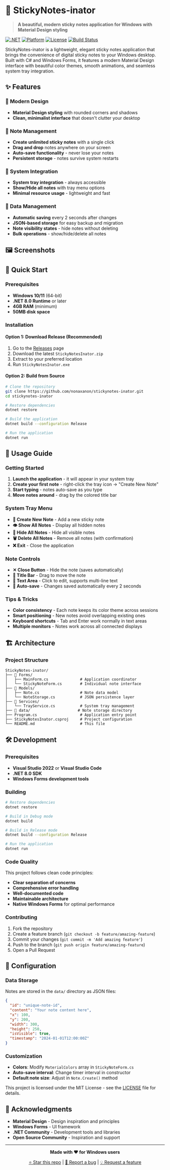 # 📝 StickyNotes-inator

> **A beautiful, modern sticky notes application for Windows with Material Design styling**

[![.NET](https://img.shields.io/badge/.NET-8.0-blue.svg)](https://dotnet.microsoft.com/)
[![Platform](https://img.shields.io/badge/Platform-Windows-lightgrey.svg)](https://www.microsoft.com/windows)
[![License](https://img.shields.io/badge/License-MIT-green.svg)](LICENSE)
[![Build Status](https://img.shields.io/badge/Build-Passing-brightgreen.svg)]()

StickyNotes-inator is a lightweight, elegant sticky notes application that brings the convenience of digital sticky notes to your Windows desktop. Built with C# and Windows Forms, it features a modern Material Design interface with beautiful color themes, smooth animations, and seamless system tray integration.

## ✨ Features

### 🎨 **Modern Design**
- **Material Design styling** with rounded corners and shadows
- **Clean, minimalist interface** that doesn't clutter your desktop

### 📝 **Note Management**
- **Create unlimited sticky notes** with a single click
- **Drag and drop** notes anywhere on your screen
- **Auto-save functionality** - never lose your notes
- **Persistent storage** - notes survive system restarts

### 🔧 **System Integration**
- **System tray integration** - always accessible
- **Show/Hide all notes** with tray menu options
- **Minimal resource usage** - lightweight and fast

### 💾 **Data Management**
- **Automatic saving** every 2 seconds after changes
- **JSON-based storage** for easy backup and migration
- **Note visibility states** - hide notes without deleting
- **Bulk operations** - show/hide/delete all notes

## 🖼️ Screenshots

## 🚀 Quick Start

### Prerequisites
- **Windows 10/11** (64-bit)
- **.NET 8.0 Runtime** or later
- **4GB RAM** (minimum)
- **50MB disk space**

### Installation

#### Option 1: Download Release (Recommended)
1. Go to the [Releases](https://github.com/nonaxanon/stickynotes-inator/releases) page
2. Download the latest `StickyNotesInator.zip`
3. Extract to your preferred location
4. Run `StickyNotesInator.exe`

#### Option 2: Build from Source
```bash
# Clone the repository
git clone https://github.com/nonaxanon/stickynotes-inator.git
cd stickynotes-inator

# Restore dependencies
dotnet restore

# Build the application
dotnet build --configuration Release

# Run the application
dotnet run
```

## 📖 Usage Guide

### Getting Started
1. **Launch the application** - it will appear in your system tray
2. **Create your first note** - right-click the tray icon → "Create New Note"
3. **Start typing** - notes auto-save as you type
4. **Move notes around** - drag by the colored title bar

### System Tray Menu
- **📝 Create New Note** - Add a new sticky note
- **👁️ Show All Notes** - Display all hidden notes
- **🙈 Hide All Notes** - Hide all visible notes
- **🗑️ Delete All Notes** - Remove all notes (with confirmation)
- **❌ Exit** - Close the application

### Note Controls
- **✕ Close Button** - Hide the note (saves automatically)
- **📝 Title Bar** - Drag to move the note
- **📄 Text Area** - Click to edit, supports multi-line text
- **🔄 Auto-save** - Changes saved automatically every 2 seconds

### Tips & Tricks
- **Color consistency** - Each note keeps its color theme across sessions
- **Smart positioning** - New notes avoid overlapping existing ones
- **Keyboard shortcuts** - Tab and Enter work normally in text areas
- **Multiple monitors** - Notes work across all connected displays

## 🏗️ Architecture

### Project Structure
```
StickyNotes-inator/
├── 📁 Forms/
│   ├── MainForm.cs              # Application coordinator
│   └── StickyNoteForm.cs        # Individual note interface
├── 📁 Models/
│   ├── Note.cs                  # Note data model
│   └── NoteStorage.cs           # JSON persistence layer
├── 📁 Services/
│   └── TrayService.cs           # System tray management
├── 📁 data/                     # Note storage directory
├── Program.cs                   # Application entry point
├── StickyNotesInator.csproj     # Project configuration
└── README.md                    # This file
```

## 🛠️ Development

### Prerequisites
- **Visual Studio 2022** or **Visual Studio Code**
- **.NET 8.0 SDK**
- **Windows Forms development tools**

### Building
```bash
# Restore dependencies
dotnet restore

# Build in Debug mode
dotnet build

# Build in Release mode
dotnet build --configuration Release

# Run the application
dotnet run
```

### Code Quality
This project follows clean code principles:
- **Clear separation of concerns**
- **Comprehensive error handling**
- **Well-documented code**
- **Maintainable architecture**
- **Native Windows Forms** for optimal performance

### Contributing
1. Fork the repository
2. Create a feature branch (`git checkout -b feature/amazing-feature`)
3. Commit your changes (`git commit -m 'Add amazing feature'`)
4. Push to the branch (`git push origin feature/amazing-feature`)
5. Open a Pull Request

## 🔧 Configuration

### Data Storage
Notes are stored in the `data/` directory as JSON files:
```json
{
  "id": "unique-note-id",
  "content": "Your note content here",
  "x": 100,
  "y": 200,
  "width": 300,
  "height": 250,
  "isVisible": true,
  "timestamp": "2024-01-01T12:00:00Z"
}
```

### Customization
- **Colors**: Modify `MaterialColors` array in `StickyNoteForm.cs`
- **Auto-save interval**: Change timer interval in constructor
- **Default note size**: Adjust in `Note.Create()` method


This project is licensed under the MIT License - see the [LICENSE](LICENSE) file for details.

## 🙏 Acknowledgments

- **Material Design** - Design inspiration and principles
- **Windows Forms** - UI framework
- **.NET Community** - Development tools and libraries
- **Open Source Community** - Inspiration and support

---

<div align="center">

**Made with ❤️ for Windows users**

[⭐ Star this repo](https://github.com/nonaxanon/stickynotes-inator) | [🐛 Report a bug](https://github.com/nonaxanon/stickynotes-inator/issues) | [💡 Request a feature](https://github.com/nonaxanon/stickynotes-inator/issues/new)

</div> 
